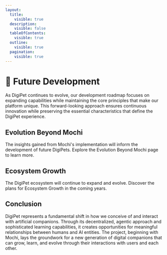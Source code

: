 ```yaml
---
layout:
  title:
    visible: true
  description:
    visible: false
  tableOfContents:
    visible: true
  outline:
    visible: true
  pagination:
    visible: true
---
```


# 🦭 Future Development

As DigiPet continues to evolve, our development roadmap focuses on expanding capabilities while maintaining the core principles that make our platform unique. This forward-looking approach ensures continuous innovation while preserving the essential characteristics that define the DigiPet experience.

## Evolution Beyond Mochi

The insights gained from Mochi's implementation will inform the development of future DigiPets. Explore the Evolution Beyond Mochi page to learn more.

## Ecosystem Growth

The DigiPet ecosystem will continue to expand and evolve. Discover the plans for Ecosystem Growth in the coming years.

## Conclusion

DigiPet represents a fundamental shift in how we conceive of and interact with artificial companions. Through its decentralized, agentic approach and sophisticated learning capabilities, it creates opportunities for meaningful relationships between humans and AI entities. The project, beginning with Mochi, lays the groundwork for a new generation of digital companions that can grow, learn, and evolve through their interactions with users and each other.
